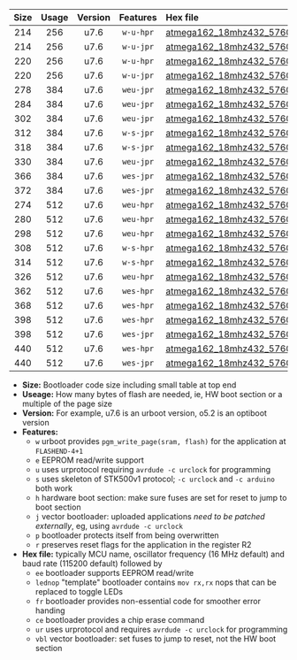 |Size|Usage|Version|Features|Hex file|
|:-:|:-:|:-:|:-:|:--|
|214|256|u7.6|`w-u-hpr`|[atmega162_18mhz432_57600bps_ur.hex](https://raw.githubusercontent.com/stefanrueger/urboot/main/atmega162_18mhz432_57600bps_ur.hex)|
|214|256|u7.6|`w-u-jpr`|[atmega162_18mhz432_57600bps_ur_vbl.hex](https://raw.githubusercontent.com/stefanrueger/urboot/main/atmega162_18mhz432_57600bps_ur_vbl.hex)|
|220|256|u7.6|`w-u-hpr`|[atmega162_18mhz432_57600bps_lednop_ur.hex](https://raw.githubusercontent.com/stefanrueger/urboot/main/atmega162_18mhz432_57600bps_lednop_ur.hex)|
|220|256|u7.6|`w-u-jpr`|[atmega162_18mhz432_57600bps_lednop_ur_vbl.hex](https://raw.githubusercontent.com/stefanrueger/urboot/main/atmega162_18mhz432_57600bps_lednop_ur_vbl.hex)|
|278|384|u7.6|`weu-jpr`|[atmega162_18mhz432_57600bps_ee_ur_vbl.hex](https://raw.githubusercontent.com/stefanrueger/urboot/main/atmega162_18mhz432_57600bps_ee_ur_vbl.hex)|
|284|384|u7.6|`weu-jpr`|[atmega162_18mhz432_57600bps_ee_lednop_ur_vbl.hex](https://raw.githubusercontent.com/stefanrueger/urboot/main/atmega162_18mhz432_57600bps_ee_lednop_ur_vbl.hex)|
|302|384|u7.6|`weu-jpr`|[atmega162_18mhz432_57600bps_ee_lednop_fr_ur_vbl.hex](https://raw.githubusercontent.com/stefanrueger/urboot/main/atmega162_18mhz432_57600bps_ee_lednop_fr_ur_vbl.hex)|
|312|384|u7.6|`w-s-jpr`|[atmega162_18mhz432_57600bps_vbl.hex](https://raw.githubusercontent.com/stefanrueger/urboot/main/atmega162_18mhz432_57600bps_vbl.hex)|
|318|384|u7.6|`w-s-jpr`|[atmega162_18mhz432_57600bps_lednop_vbl.hex](https://raw.githubusercontent.com/stefanrueger/urboot/main/atmega162_18mhz432_57600bps_lednop_vbl.hex)|
|330|384|u7.6|`weu-jpr`|[atmega162_18mhz432_57600bps_ee_lednop_fr_ce_ur_vbl.hex](https://raw.githubusercontent.com/stefanrueger/urboot/main/atmega162_18mhz432_57600bps_ee_lednop_fr_ce_ur_vbl.hex)|
|366|384|u7.6|`wes-jpr`|[atmega162_18mhz432_57600bps_ee_vbl.hex](https://raw.githubusercontent.com/stefanrueger/urboot/main/atmega162_18mhz432_57600bps_ee_vbl.hex)|
|372|384|u7.6|`wes-jpr`|[atmega162_18mhz432_57600bps_ee_lednop_vbl.hex](https://raw.githubusercontent.com/stefanrueger/urboot/main/atmega162_18mhz432_57600bps_ee_lednop_vbl.hex)|
|274|512|u7.6|`weu-hpr`|[atmega162_18mhz432_57600bps_ee_ur.hex](https://raw.githubusercontent.com/stefanrueger/urboot/main/atmega162_18mhz432_57600bps_ee_ur.hex)|
|280|512|u7.6|`weu-hpr`|[atmega162_18mhz432_57600bps_ee_lednop_ur.hex](https://raw.githubusercontent.com/stefanrueger/urboot/main/atmega162_18mhz432_57600bps_ee_lednop_ur.hex)|
|298|512|u7.6|`weu-hpr`|[atmega162_18mhz432_57600bps_ee_lednop_fr_ur.hex](https://raw.githubusercontent.com/stefanrueger/urboot/main/atmega162_18mhz432_57600bps_ee_lednop_fr_ur.hex)|
|308|512|u7.6|`w-s-hpr`|[atmega162_18mhz432_57600bps.hex](https://raw.githubusercontent.com/stefanrueger/urboot/main/atmega162_18mhz432_57600bps.hex)|
|314|512|u7.6|`w-s-hpr`|[atmega162_18mhz432_57600bps_lednop.hex](https://raw.githubusercontent.com/stefanrueger/urboot/main/atmega162_18mhz432_57600bps_lednop.hex)|
|326|512|u7.6|`weu-hpr`|[atmega162_18mhz432_57600bps_ee_lednop_fr_ce_ur.hex](https://raw.githubusercontent.com/stefanrueger/urboot/main/atmega162_18mhz432_57600bps_ee_lednop_fr_ce_ur.hex)|
|362|512|u7.6|`wes-hpr`|[atmega162_18mhz432_57600bps_ee.hex](https://raw.githubusercontent.com/stefanrueger/urboot/main/atmega162_18mhz432_57600bps_ee.hex)|
|368|512|u7.6|`wes-hpr`|[atmega162_18mhz432_57600bps_ee_lednop.hex](https://raw.githubusercontent.com/stefanrueger/urboot/main/atmega162_18mhz432_57600bps_ee_lednop.hex)|
|398|512|u7.6|`wes-hpr`|[atmega162_18mhz432_57600bps_ee_lednop_fr.hex](https://raw.githubusercontent.com/stefanrueger/urboot/main/atmega162_18mhz432_57600bps_ee_lednop_fr.hex)|
|398|512|u7.6|`wes-jpr`|[atmega162_18mhz432_57600bps_ee_lednop_fr_vbl.hex](https://raw.githubusercontent.com/stefanrueger/urboot/main/atmega162_18mhz432_57600bps_ee_lednop_fr_vbl.hex)|
|440|512|u7.6|`wes-hpr`|[atmega162_18mhz432_57600bps_ee_lednop_fr_ce.hex](https://raw.githubusercontent.com/stefanrueger/urboot/main/atmega162_18mhz432_57600bps_ee_lednop_fr_ce.hex)|
|440|512|u7.6|`wes-jpr`|[atmega162_18mhz432_57600bps_ee_lednop_fr_ce_vbl.hex](https://raw.githubusercontent.com/stefanrueger/urboot/main/atmega162_18mhz432_57600bps_ee_lednop_fr_ce_vbl.hex)|

- **Size:** Bootloader code size including small table at top end
- **Useage:** How many bytes of flash are needed, ie, HW boot section or a multiple of the page size
- **Version:** For example, u7.6 is an urboot version, o5.2 is an optiboot version
- **Features:**
  + `w` urboot provides `pgm_write_page(sram, flash)` for the application at `FLASHEND-4+1`
  + `e` EEPROM read/write support
  + `u` uses urprotocol requiring `avrdude -c urclock` for programming
  + `s` uses skeleton of STK500v1 protocol; `-c urclock` and `-c arduino` both work
  + `h` hardware boot section: make sure fuses are set for reset to jump to boot section
  + `j` vector bootloader: uploaded applications *need to be patched externally*, eg, using `avrdude -c urclock`
  + `p` bootloader protects itself from being overwritten
  + `r` preserves reset flags for the application in the register R2
- **Hex file:** typically MCU name, oscillator frequency (16 MHz default) and baud rate (115200 default) followed by
  + `ee` bootloader supports EEPROM read/write
  + `lednop` "template" bootloader contains `mov rx,rx` nops that can be replaced to toggle LEDs
  + `fr` bootloader provides non-essential code for smoother error handing
  + `ce` bootloader provides a chip erase command
  + `ur` uses urprotocol and requires `avrdude -c urclock` for programming
  + `vbl` vector bootloader: set fuses to jump to reset, not the HW boot section
